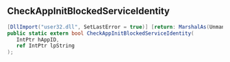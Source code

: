 ## CheckAppInitBlockedServiceIdentity

```csharp
[DllImport("user32.dll", SetLastError = true)] [return: MarshalAs(UnmanagedType.Bool)]
public static extern bool CheckAppInitBlockedServiceIdentity(
   IntPtr hAppID,
   ref IntPtr lpString
);
```

